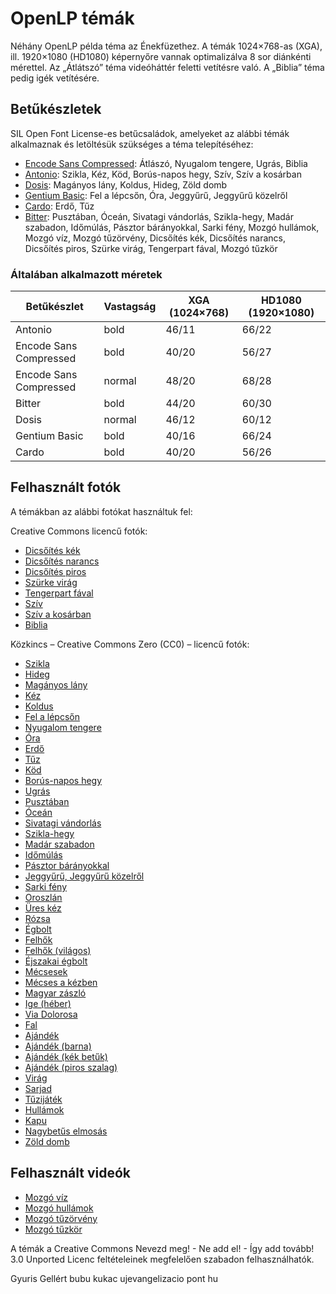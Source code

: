 # OpenLP témák

Néhány OpenLP példa téma az Énekfüzethez. A témák 1024×768-as (XGA), ill. 1920×1080 (HD1080) képernyőre
vannak optimalizálva 8 sor diánkénti mérettel. Az „Átlátszó” téma videóháttér feletti vetítésre való.
A „Biblia” téma pedig igék vetítésére.

## Betűkészletek

SIL Open Font License-es betűcsaládok, amelyeket az alábbi témák alkalmaznak és letöltésük
szükséges a téma telepítéséhez:

- [Encode Sans Compressed](https://www.fontsquirrel.com/fonts/encode-sans): Átlászó, Nyugalom tengere, Ugrás, Biblia
- [Antonio](http:s//www.fontsquirrel.com/fonts/antonio): Szikla, Kéz, Köd, Borús-napos hegy, Szív, Szív a kosárban
- [Dosis](https://www.fontsquirrel.com/fonts/dosis): Magányos lány, Koldus, Hideg, Zöld domb
- [Gentium Basic](https://www.fontsquirrel.com/fonts/Gentium-Basic): Fel a lépcsőn, Óra, Jeggyűrű, Jeggyűrű közelről
- [Cardo](https://www.fontsquirrel.com/fonts/Cardo): Erdő, Tűz
- [Bitter](https://www.fontsquirrel.com/fonts/bitter): Pusztában, Óceán, Sivatagi vándorlás, Szikla-hegy, Madár szabadon,
Időmúlás, Pásztor bárányokkal, Sarki fény, Mozgó hullámok, Mozgó víz, Mozgó tűzörvény, Dicsőítés kék, Dicsőítés narancs,
Dicsőítés piros, Szürke virág, Tengerpart fával, Mozgó tűzkör

### Általában alkalmazott méretek

| Betűkészlet            | Vastagság | XGA (1024×768) | HD1080 (1920×1080) |
|------------------------|-----------|----------------|--------------------|
| Antonio                | bold      | 46/11          | 66/22              |
| Encode Sans Compressed | bold      | 40/20          | 56/27              |
| Encode Sans Compressed | normal    | 48/20          | 68/28              |
| Bitter                 | bold      | 44/20          | 60/30              |
| Dosis                  | normal    | 46/12          | 60/12              |
| Gentium Basic          | bold      | 40/16          | 66/24              |
| Cardo                  | bold      | 40/20          | 56/26              |

## Felhasznált fotók

A témákban az alábbi fotókat használtuk fel:

Creative Commons licencű fotók:

- [Dicsőítés kék](https://www.flickr.com/photos/adamrozanas/6951839511)
- [Dicsőítés narancs](https://www.flickr.com/photos/adamrozanas/6805747396)
- [Dicsőítés piros](https://www.flickr.com/photos/adamrozanas/6952725709)
- [Szürke virág](https://www.flickr.com/photos/chadbrooks/2119859385)
- [Tengerpart fával](https://www.flickr.com/photos/freefoto/7589947666)
- [Szív](https://www.flickr.com/photos/shellysblogger/4742831061)
- [Szív a kosárban](https://www.flickr.com/photos/marionzetta/5906153472)
- [Biblia](https://www.flickr.com/photos/sukisuki/3293817448)

Közkincs – Creative Commons Zero (CC0) – licencű fotók:

- [Szikla](https://www.pexels.com/photo/2440)
- [Hideg](https://www.pexels.com/photo/2385)
- [Magányos lány](https://www.pexels.com/photo/2369)
- [Kéz](https://www.pexels.com/photo/2296)
- [Koldus](https://www.pexels.com/photo/2128)
- [Fel a lépcsőn](https://www.pexels.com/photo/2031)
- [Nyugalom tengere](https://www.pexels.com/photo/2004)
- [Óra](https://www.pexels.com/photo/1778)
- [Erdő](https://www.pexels.com/photo/1767)
- [Tűz](https://www.pexels.com/photo/1749)
- [Köd](https://www.pexels.com/photo/1406)
- [Borús-napos hegy](https://unsplash.com/photos/c54ZhWDLEDo)
- [Ugrás](https://www.pexels.com/photo/6496)
- [Pusztában](https://unsplash.com/photos/3f4sQIums6k)
- [Óceán](https://www.pexels.com/photo/7321)
- [Sivatagi vándorlás](https://www.freepik.com/free-photo/tourists-climbing-up-sand-dunes-desert-with-blue-sky_10477458.htm)
- [Szikla-hegy](https://www.pexels.com/photo/6778)
- [Madár szabadon](https://www.pexels.com/photo/4708)
- [Időmúlás](https://unsplash.com/photos/55xd_uiUYEE)
- [Pásztor bárányokkal](https://unsplash.com/photos/vD3L-rN_qNw)
- [Jeggyűrű, Jeggyűrű közelről](https://www.pexels.com/photo/6165)
- [Sarki fény](https://unsplash.com/photos/ZSMgNjYrHRM)
- [Oroszlán](https://pixabay.com/images/id-588144/)
- [Üres kéz](https://www.pexels.com/photo/255527)
- [Rózsa](https://www.pexels.com/photo/1324995)
- [Égbolt](https://www.pexels.com/photo/1431822)
- [Felhők](https://www.pexels.com/photo/531972)
- [Felhők (világos)](https://www.pexels.com/photo/19670)
- [Éjszakai égbolt](https://www.pexels.com/photo/29435)
- [Mécsesek](https://www.pexels.com/photo/289756)
- [Mécses a kézben](https://www.pexels.com/photo/783200)
- [Magyar zászló](https://pixabay.com/images/id-2414351)
- [Ige (héber)](https://pixabay.com/images/id-1679750)
- [Via Dolorosa](https://pixabay.com/images/id-706563)
- [Fal](https://www.pexels.com/photo/220182)
- [Ajándék](https://www.pexels.com/photo/1303081)
- [Ajándék (barna)](https://pixabay.com/images/id-1835447)
- [Ajándék (kék betűk)](https://pixabay.com/images/id-1420830)
- [Ajándék (piros szalag)](https://pixabay.com/images/id-2527432)
- [Virág](https://www.pexels.com/photo/36764)
- [Sarjad](https://www.pexels.com/photo/401213)
- [Tűzijáték](https://www.pexels.com/photo/3867)
- [Hullámok](https://www.pexels.com/photo/189349)
- [Kapu](https://pixabay.com/images/id-4019633)
- [Nagybetűs elmosás](https://www.pexels.com/photo/220067)
- [Zöld domb](https://pixabay.com/images/id-421569/)

## Felhasznált videók

- [Mozgó víz](https://www.pexels.com/hu-hu/video/tenger-viz-kek-ocean-7513671)
- [Mozgó hullámok](https://www.pexels.com/hu-hu/video/tenger-napnyugta-viz-kek-7385122)
- [Mozgó tűzörvény](https://www.pexels.com/hu-hu/video/piros-textura-absztrakt-tuzifa-2715412)
- [Mozgó tűzkör](https://www.pexels.com/hu-hu/video/feny-sarga-absztrakt-robbanas-5091624/)

A témák a  Creative Commons Nevezd meg! - Ne add el! - Így add tovább! 3.0 Unported Licenc feltételeinek
megfelelően szabadon felhasználhatók.

Gyuris Gellért bubu kukac ujevangelizacio pont hu
